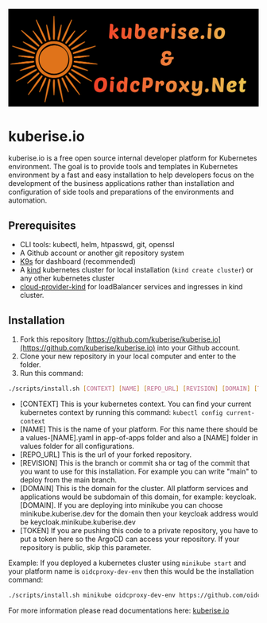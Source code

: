 ![kuberise logo](docs/images/kuberise.io-OidcProxy.Net.png)
# kuberise.io

kuberise.io is a free open source internal developer platform for Kubernetes environment. The goal is to provide tools and templates in Kubernetes environment by a fast and easy installation to help developers focus on the development of the business applications rather than installation and configuration of side tools and preparations of the environments and automation.

## Prerequisites

- CLI tools: kubectl, helm, htpasswd, git, openssl
- A Github account or another git repository system
- [K9s](https://k9scli.io/topics/install/) for dashboard (recommended)
- A [kind](https://kind.sigs.k8s.io/docs/user/quick-start#installation) kubernetes cluster for local installation (`kind create cluster`) or any other kubernetes cluster
- [cloud-provider-kind](https://github.com/kubernetes-sigs/cloud-provider-kind) for loadBalancer services and ingresses in kind cluster.

## Installation

1. Fork this repository [https://github.com/kuberise/kuberise.io](https://github.com/kuberise/kuberise.io) into your Github account.
2. Clone your new repository in your local computer and enter to the folder.
3. Run this command:
```bash
./scripts/install.sh [CONTEXT] [NAME] [REPO_URL] [REVISION] [DOMAIN] [TOKEN]
```
- [CONTEXT] This is your kubernetes context. You can find your current kubernetes context by running this command: `kubectl config current-context`
- [NAME] This is the name of your platform. For this name there should be a values-[NAME].yaml in app-of-apps folder and also a [NAME] folder in values folder for all configurations.
- [REPO_URL] This is the url of your forked repository.
- [REVISION] This is the branch or commit sha or tag of the commit that you want to use for this installation. For example you can write "main" to deploy from the main branch.
- [DOMAIN] This is the domain for the cluster. All platform services and applications would be subdomain of this domain, for example: keycloak.[DOMAIN]. If you are deploying into minikube you can choose minikube.kuberise.dev for the domain then your keycloak address would be keycloak.minikube.kuberise.dev
- [TOKEN] If you are pushing this code to a private repository, you have to put a token here so the ArgoCD can access your repository. If your repository is public, skip this parameter.

Example: If you deployed a kubernetes cluster using `minikube start` and your platform name is `oidcproxy-dev-env` then this would be the installation command:
```bash
./scripts/install.sh minikube oidcproxy-dev-env https://github.com/oidcproxydotnet/OidcProxy.Net.Dev.git main minikube.kuberise.dev
```

For more information please read documentations here: [kuberise.io](https://kuberise.io)
